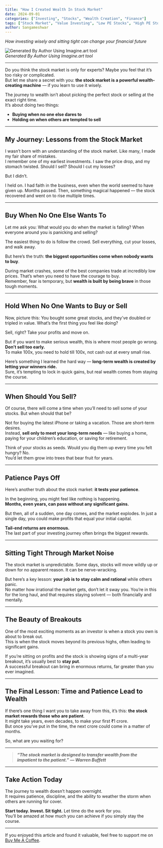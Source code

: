 ```yaml
---
title: "How I Created Wealth In Stock Market"
date: 2024-09-01
categories: ["Investing", "Stocks", "Wealth Creation", "Finance"]
tags: ["Stock Market", "Value Investing", "Low PE Stocks", "High PE Stocks", "Investing Strategy", "Long Term Wealth", "Patience", "Discipline"]
author: Sangameshwar
---
```



*How investing wisely and sitting tight can change your financial future*

![Generated By Author Using Imagine.art tool](https://cdn-images-1.medium.com/max/800/1*1It2LzdFP9z_O8i7dgGwEw.png)  
*Generated By Author Using Imagine.art tool*

---

Do you think the stock market is only for experts? Maybe you feel that it’s too risky or complicated.  
But let me share a secret with you: **the stock market is a powerful wealth-creating machine** — if you learn to use it wisely.

The journey to wealth isn’t about picking the perfect stock or selling at the exact right time.  
It’s about doing two things:

- **Buying when no one else dares to**
- **Holding on when others are tempted to sell**

---

## My Journey: Lessons from the Stock Market

I wasn’t born with an understanding of the stock market. Like many, I made my fair share of mistakes.  
I remember one of my earliest investments. I saw the price drop, and my stomach twisted. Should I sell? Should I cut my losses?

But I didn’t.

I held on. I had faith in the business, even when the world seemed to have given up. Months passed. Then, something magical happened — the stock recovered and went on to rise multiple times.

---

## Buy When No One Else Wants To

Let me ask you: What would you do when the market is falling? When everyone around you is panicking and selling?

The easiest thing to do is follow the crowd. Sell everything, cut your losses, and walk away.

But here’s the truth: **the biggest opportunities come when nobody wants to buy**.

During market crashes, some of the best companies trade at incredibly low prices. That’s when you need to have the courage to buy.  
Remember, fear is temporary, but **wealth is built by being brave** in those tough moments.

---

## Hold When No One Wants to Buy or Sell

Now, picture this: You bought some great stocks, and they’ve doubled or tripled in value. What’s the first thing you feel like doing?

Sell, right? Take your profits and move on.

But if you want to make serious wealth, this is where most people go wrong. **Don’t sell too early.**  
To make 100x, you need to hold till 100x, not cash out at every small rise.

Here’s something I learned the hard way — **long-term wealth is created by letting your winners ride.**  
Sure, it’s tempting to lock in quick gains, but real wealth comes from staying the course.

---

## When Should You Sell?

Of course, there will come a time when you’ll need to sell some of your stocks. But when should that be?

Not for buying the latest iPhone or taking a vacation. Those are short-term desires.  
Instead, **sell only to meet your long-term needs** — like buying a home, paying for your children’s education, or saving for retirement.

Think of your stocks as seeds. Would you dig them up every time you felt hungry? No.  
You’d let them grow into trees that bear fruit for years.

---

## Patience Pays Off

Here’s another truth about the stock market: **it tests your patience**.

In the beginning, you might feel like nothing is happening.  
**Months, even years, can pass without any significant gains.**

But then, all of a sudden, one day comes, and the market explodes. In just a single day, you could make profits that equal your initial capital.

**Tail-end returns are enormous.**  
The last part of your investing journey often brings the biggest rewards.

---

## Sitting Tight Through Market Noise

The stock market is unpredictable. Some days, stocks will move wildly up or down for no apparent reason. It can be nerve-wracking.

But here’s a key lesson: **your job is to stay calm and rational** while others panic.  
No matter how irrational the market gets, don’t let it sway you. You’re in this for the long haul, and that requires staying solvent — both financially and mentally.

---

## The Beauty of Breakouts

One of the most exciting moments as an investor is when a stock you own is about to break out.  
This is when the stock moves beyond its previous highs, often leading to significant gains.

If you’re sitting on profits and the stock is showing signs of a multi-year breakout, it’s usually best to **stay put**.  
A successful breakout can bring in enormous returns, far greater than you ever imagined.

---

## The Final Lesson: Time and Patience Lead to Wealth

If there’s one thing I want you to take away from this, it’s this: **the stock market rewards those who are patient**.  
It might take years, even decades, to make your first ₹1 crore.  
But once you’ve put in the time, the next crore could come in a matter of months.

So, what are you waiting for?

---

> **_“The stock market is designed to transfer wealth from the impatient to the patient.” — Warren Buffett_**

---

## Take Action Today

The journey to wealth doesn’t happen overnight.  
It requires patience, discipline, and the ability to weather the storm when others are running for cover.

**Start today. Invest. Sit tight.** Let time do the work for you.  
You’ll be amazed at how much you can achieve if you simply stay the course.

---

If you enjoyed this article and found it valuable, feel free to support me on [Buy Me A Coffee](https://buymeacoffee.com/sangamesh6j).

